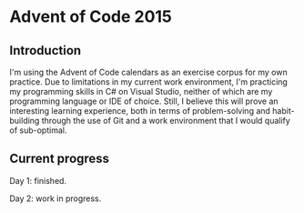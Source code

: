 # Advent of Code 2015

## Introduction
I'm using the Advent of Code calendars as an exercise corpus for my own practice. Due to limitations in my current work environment, I'm practicing my programming skills in C# on Visual Studio, neither of which are my programming language or IDE of choice. Still, I believe this will prove an interesting learning experience, both in terms of problem-solving and habit-building through the use of Git and a work environment that I would qualify of sub-optimal.

## Current progress
Day 1: finished.

Day 2: work in progress.

